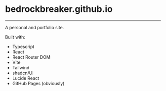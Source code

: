 # bedrockbreaker.github.io

---

A personal and portfolio site.

Built with:
- Typescript
- React
- React Router DOM
- Vite
- Tailwind
- shadcn/UI
- Lucide React
- GitHub Pages (obviously)